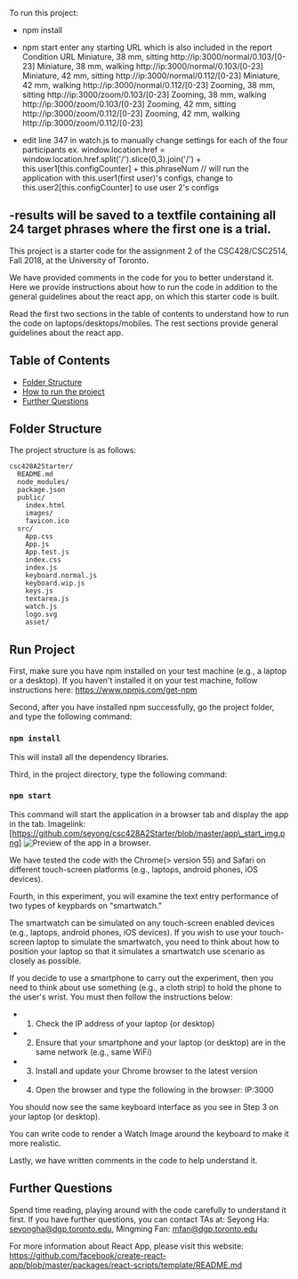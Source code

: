 To run this project:
- npm install
- npm start
enter any starting URL which is also included in the report
  Condition                 URL
  Miniature, 38 mm, sitting http://ip:3000/normal/0.103/[0-23]
  Miniature, 38 mm, walking http://ip:3000/normal/0.103/[0-23]
  Miniature, 42 mm, sitting http://ip:3000/normal/0.112/[0-23]
  Miniature, 42 mm, walking http://ip:3000/normal/0.112/[0-23]
  Zooming, 38 mm, sitting http://ip:3000/zoom/0.103/[0-23]
  Zooming, 38 mm, walking http://ip:3000/zoom/0.103/[0-23]
  Zooming, 42 mm, sitting http://ip:3000/zoom/0.112/[0-23]
  Zooming, 42 mm, walking http://ip:3000/zoom/0.112/[0-23]

- edit line 347 in watch.js to manually change settings for each of the four participants 
ex. window.location.href = window.location.href.split('/').slice(0,3).join('/') + this.user1[this.configCounter] + this.phraseNum // will run the application with this.user1(first user)'s configs, change to this.user2[this.configCounter] to use user 2's configs

-results will be saved to a textfile containing all 24 target phrases where the first one is a trial.
-------------------------------------------------------------------------------
This project is a starter code for the assignment 2 of the CSC428/CSC2514, Fall 2018, at the University of Toronto.

We have provided comments in the code for you to better understand it. Here we provide instructions about how to run the code in addition to the general guidelines about the react app, on which this starter code is built.

Read the first two sections in the table of contents to understand how to run the code on laptops/desktops/mobiles. The rest sections provide general guidelines about the react app.

## Table of Contents
- [Folder Structure](#folder-structure)
- [How to run the project](#run-project)
- [Further Questions](#further-questions)

## Folder Structure
The project structure is as follows:

```
csc428A2Starter/
  README.md
  node_modules/
  package.json
  public/
    index.html
    images/
    favicon.ico
  src/
    App.css
    App.js
    App.test.js
    index.css
    index.js
    keyboard.normal.js
    keyboard.wip.js
    keys.js
    textarea.js
    watch.js
    logo.svg
    asset/
```

## Run Project

First, make sure you have npm installed on your test machine (e.g., a laptop or a desktop).
If you haven't installed it on your test machine, follow instructions here: https://www.npmjs.com/get-npm

Second, after you have installed npm successfully, go the project folder, and type the following command:

### `npm install`

This will install all the dependency libraries.

Third, in the project directory, type the following command:
### `npm start`

This command will start the application in a browser tab and display the app in the tab. Imagelink: 
[https://github.com/seyong/csc428A2Starter/blob/master/app\_start_img.png]
![Preview of the app in a browser](https://github.com/seyong/csc428A2Starter/blob/master/app_start_img.PNG).

We have tested the code with the Chrome(> version 55) and Safari on different touch-screen platforms (e.g., laptops, android phones, iOS devices).

Fourth, in this experiment, you will examine the text entry performance of two types of keypbards on "smartwatch."

The smartwatch can be simulated on any touch-screen enabled devices (e.g., laptops, android phones, iOS devices).
If you wish to use your touch-screen laptop to simulate the smartwatch,
you need to think about how to position your laptop so that it simulates a smartwatch use scenario as closely as possible.

If you decide to use a smartphone to carry out the experiment, then you need to think about use something (e.g., a cloth strip) to hold the phone to the user's wrist. You must then follow the instructions below:

- 1) Check the IP address of your laptop (or desktop)   
- 2) Ensure that your smartphone and your laptop (or desktop) are in the same network (e.g., same WiFi)
- 3) Install and update your Chrome browser to the latest version
- 4) Open the browser and type the following in the browser: IP:3000

You should now see the same keyboard interface as you see in Step 3 on your laptop (or desktop).

You can write code to render a Watch Image around the keyboard to make it more realistic.

Lastly, we have written comments in the code to help understand it.

## Further Questions

Spend time reading, playing around with the code carefully to understand it first.
If you have further questions, you can contact TAs at:
Seyong Ha: seyongha@dgp.toronto.edu,
Mingming Fan: mfan@dgp.toronto.edu

For more information about React App, please visit this website: https://github.com/facebook/create-react-app/blob/master/packages/react-scripts/template/README.md
